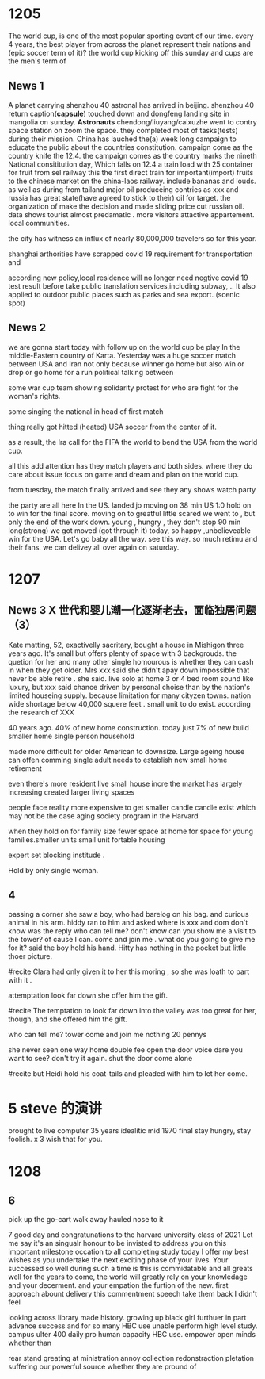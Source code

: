 # 1205
The world cup, is one of the most popular sporting event of our time.
every 4 years, the best player from across the planet represent their nations and (epic soccer term of it)?
the world cup kicking off this sunday and cups are the men's term of

## News 1
A planet carrying shenzhou 40 astronal has arrived in beijing.
shenzhou 40 return caption(**capsule**) touched down and dongfeng landing site in mangolia on sunday.
**Astronauts** chendong/liuyang/caixuzhe went to contry space station on zoom the space.
they completed most of tasks(tests) during their mission.
China has lauched the(a) week long campaign to educate the public about the countries constitution.
campaign come as the country knife the 12.4.
the campaign comes as the country marks the nineth National consititution day, Which falls on 12.4
a train load with 25 container for fruit from sel
railway
this the first direct train for important(import) fruits to the chinese market on the china-laos railway.
include bananas and louds. as well as during from tailand
major oil produceing contries as xxx and russia has great state(have agreed to stick to their) oil for target.
the organization of  make the decision and made sliding 
price cut russian oil.
data shows tourist almost predamatic . more visitors 
attactive  appartement.
local communities.

the city has witness an influx of nearly
80,000,000 travelers so far this year.

shanghai arthorities have scrapped covid 19 requirement
for transportation and 

according new policy,local residence will no longer need negtive covid 19 test result before 
take public translation services,including subway, ..
It also applied to outdoor public places 
such as parks and sea export. (scenic spot)

## News 2
we are gonna start today with follow up on the world cup be play In the middle-Eastern country of Karta.
Yesterday was a huge soccer match between USA and Iran
not only because winner go home 
but also win or drop or go home for a run
political talking between 

some war cup team 
showing solidarity protest for
who are fight for the woman's rights.

some 
singing the national 
in head of first match

thing really got hitted (heated)
USA soccer 
from the center of it.

as a result, the Ira call for the FIFA the world 
to bend the USA from the world cup.

all this add attention has they match players and both sides.
where they do care about issue focus on 
game and dream and plan  on the world cup.

from tuesday, the match finally arrived and see they any shows
watch party

the party are all here In the US. landed jo
moving on
38 min
US 1:0
hold on to win for the final score. moving on to 
greatful 
little scared we went to , but only
the end of the work down.
young , hungry , they don't stop 90 min long(strong) 
we got moved (got through it) today, so happy ,unbelieveable  win for the USA. Let's go baby all the way. 
see this way. so much retimu and their fans.
we can delivey all over again on saturday. 

# 1207
## News 3 X 世代和婴儿潮一化逐渐老去，面临独居问题（3）
Kate matting, 52, exactivelly sacritary, bought a house in Mishigon three years ago.
It's small but offers plenty of space with 3 backgrouds.
the quetion for her and many other single homourous is whether they can cash in when they get older.
Mrs xxx said she didn't apay down
impossible that never be able retire . she said.
live solo at home 3 or 4  bed room sound like luxury, but xxx said 
chance driven by personal choise than by the nation's limited houseing supply.
because limitation for many cityzen towns. nation wide shortage 
below 40,000 squere feet . 
small unit to do exist. 
according the research of XXX

40 years ago. 40% of new home construction. today just
7% of new build smaller home 
single person household

made more difficult for older American to downsize.
Large ageing house can offen comming 
single adult needs to
establish new small home 
retirement

even there's more resident live small house incre  the market has largely increasing created larger living spaces

people face reality 
more expensive to get smaller candle 
candle exist which may not be the case 
aging society program in the Harvard

when they hold on for family size 
fewer space at home for space for
young families.smaller units 
small unit
fortable housing

expert 
set 
blocking institude .

Hold by only single woman.

## 4 

passing a corner she saw a boy, who had barelog on his bag.
and curious animal in his arm.
hiddy ran to him and asked
where is xxx and dom
don't know was the reply
who can tell me?
don't know
can you show me a visit to the tower?
of cause I can.
come and join me .
what do you going to give me for it?
said the boy hold his hand.
Hitty  has nothing in the pocket but little thoer  picture.

#recite Clara had only given it to her this moring ,  so she was loath to part with it .

attemptation look far down
she offer him the gift.

#recite The temptation to look far down into the valley was too great for her, though, and she offered him the gift.


who can tell me?
tower
come and join me
nothing 
20 pennys

she never seen one
way home 
double fee
open the door
voice
dare you
want to see?
don't try it again.
shut the door
come alone

#recite but Heidi hold his coat-tails and pleaded with him to let her come.

# 5 steve 的演讲
brought to live
computer
35 years
idealitic
mid 1970
final 
stay hungry, stay foolish. x 3
wish that for you.

# 1208
## 6 

pick up the go-cart
walk away
hauled
nose to it

7 
good day and congratunations to the harvard university class of 2021
Let me say it's an singualr honour to be invisted to address you on this important milestone occation
to all completing study today I offer my best wishes
as you undertake the next exciting phase of your lives.
Your successed so well during such a time is this is 
commidatable and all greats well
for the years to come, the world will greatly 
rely on your knowledage and your decerment. and your empation  the furtion of the new.
first approach abount delivery this commentment speech
take them back
I didn't feel 

looking across
library
made history.
growing up
black girl
furthuer
in part
advance success and 
for so many 
HBC use unable perform high level study.
campus
ulter
400 daily 
pro
human capacity
HBC use. empower 
open minds whether than 

rear
stand greating at ministration
annoy
collection redonstraction 
pletation
suffering our 
powerful source
whether they are pround of 
